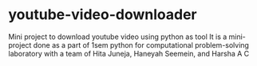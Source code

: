 # youtube-video-downloader
Mini project to download youtube video using python as tool
It is a mini-project done as a part of 1sem python for computational problem-solving laboratory with a team of Hita Juneja, Haneyah Seemein, and Harsha A C 
